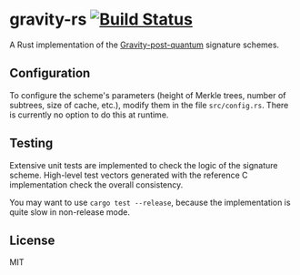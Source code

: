 # gravity-rs [![Build Status](https://travis-ci.org/gendx/gravity-rs.svg?branch=master)](https://travis-ci.org/gendx/gravity-rs)

A Rust implementation of the [Gravity-post-quantum](https://github.com/gravity-postquantum) signature schemes.

## Configuration

To configure the scheme's parameters (height of Merkle trees, number of subtrees, size of cache, etc.), modify them in the file `src/config.rs`.
There is currently no option to do this at runtime.

## Testing

Extensive unit tests are implemented to check the logic of the signature scheme.
High-level test vectors generated with the reference C implementation check the overall consistency.

You may want to use `cargo test --release`, because the implementation is quite slow in non-release mode.

## License

MIT

